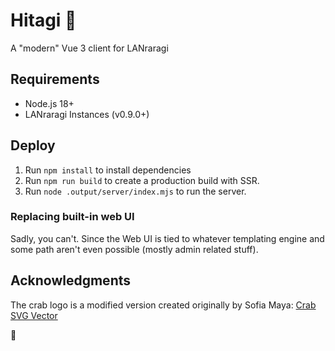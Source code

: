 # Hitagi 🦀

A "modern" Vue 3 client for LANraragi

## Requirements
- Node.js 18+
- LANraragi Instances (v0.9.0+)

## Deploy

1. Run `npm install` to install dependencies
2. Run `npm run build` to create a production build with SSR.
3. Run `node .output/server/index.mjs` to run the server.

### Replacing built-in web UI

Sadly, you can't. Since the Web UI is tied to whatever templating engine and some path aren't even possible (mostly admin related stuff).

## Acknowledgments

The crab logo is a modified version created originally by Sofia Maya: [Crab SVG Vector](https://www.svgrepo.com/svg/489684/crab)

🦀
